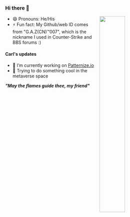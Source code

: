 
### Hi there 👋 
<img align="right" width="40%" src="https://github.com/gazcn007/gif/blob/main/faron.gif">

- 😄 Pronouns: He/His
- ⚡ Fun fact: My Github/web ID comes from "G.A.Z(CN)™️007", which is the nickname I used in Counter-Strike and BBS forums :) 

#### Carl's updates
- 🔭 I’m currently working on [Patternize.io](https://patternize.github.io/)
- 🚀 Trying to do something cool in the metaverse space

_**"May the flames guide thee, my friend"**_

